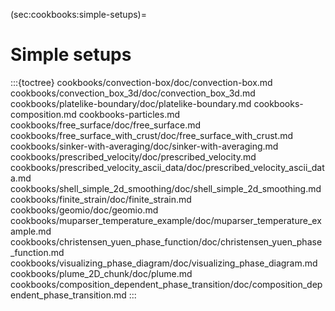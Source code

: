 (sec:cookbooks:simple-setups)=
# Simple setups


:::{toctree}
cookbooks/convection-box/doc/convection-box.md
cookbooks/convection_box_3d/doc/convection_box_3d.md
cookbooks/platelike-boundary/doc/platelike-boundary.md
cookbooks-composition.md
cookbooks-particles.md
cookbooks/free_surface/doc/free_surface.md
cookbooks/free_surface_with_crust/doc/free_surface_with_crust.md
cookbooks/sinker-with-averaging/doc/sinker-with-averaging.md
cookbooks/prescribed_velocity/doc/prescribed_velocity.md
cookbooks/prescribed_velocity_ascii_data/doc/prescribed_velocity_ascii_data.md
cookbooks/shell_simple_2d_smoothing/doc/shell_simple_2d_smoothing.md
cookbooks/finite_strain/doc/finite_strain.md
cookbooks/geomio/doc/geomio.md
cookbooks/muparser_temperature_example/doc/muparser_temperature_example.md
cookbooks/christensen_yuen_phase_function/doc/christensen_yuen_phase_function.md
cookbooks/visualizing_phase_diagram/doc/visualizing_phase_diagram.md
cookbooks/plume_2D_chunk/doc/plume.md
cookbooks/composition_dependent_phase_transition/doc/composition_dependent_phase_transition.md
:::
